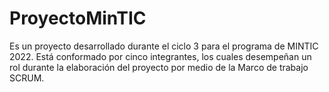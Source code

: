# ProyectoMinTIC
 
Es un proyecto desarrollado durante el ciclo 3 para el programa de MINTIC 2022. Está conformado por cinco integrantes, los cuales desempeñan un rol durante la elaboración del proyecto por medio de la Marco de trabajo SCRUM.
